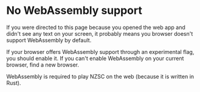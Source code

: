 # No WebAssembly support
If you were directed to this page because you opened the web app and didn't see any text on your screen, it probably means you browser doesn't support WebAssembly by default.

If your browser offers WebAssembly support through an experimental flag, you should enable it. If you can't enable WebAssembly on your current browser, find a new browser.

WebAssembly is required to play NZSC on the web (because it is written in Rust).
